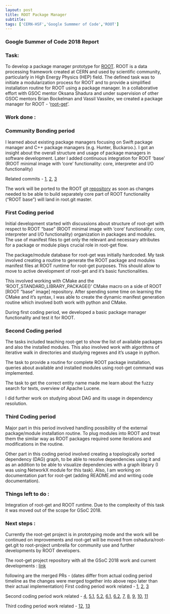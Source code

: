 ```yaml
---
layout: post
title: ROOT Package Manager 
subtitle: 
tags: ['CERN-HSF','Google Summmer of Code','ROOT']
---
```


### Google Summer of Code 2018 Report

### Task:

To develop a package manager prototype for [ROOT](https://root.cern.ch/). ROOT is a data processing framework created at CERN and used by scientific community, particularly in High Energy Physics (HEP) field. The defined task was to initiate a modularization process for ROOT and to provide a simplified installation routine for ROOT using a package manager. In a collaborative effort with GSOC mentor Oksana Shadura and under supervision of other GSOC mentors Brian Bockelman and Vassil Vassilev, we created a package manager for ROOT - ‘[root-get](https://github.com/oshadura/root-get)’.

### Work done : 

### Community Bonding period 

I learned about existing package managers focusing on Swift package manager and C++ package managers (e.g. Hunter, Buckaroo.). I got an insight about the overall structure and usage of package managers in software development. 
Later I added continuous integration for ROOT ‘base’ (ROOT minimal image with ‘core’ functionality: core, interpreter and I/O functionality)

Related commits - [1](https://github.com/kiryteo/root/commits/travis-work), [2](https://travis-ci.org/kiryteo/root/jobs/378557159), [3](https://github.com/kiryteo/root/releases) 

The work will be ported to the ROOT git [repository](https://github.com/root-project/root.git) as soon as changes needed to be able to build separately core part of ROOT functionality (“ROOT base”) will land in root.git master.

### First Coding period 

Initial development started with discussions about structure of root-get with respect to ROOT “base” (ROOT minimal image with ‘core’ functionality: core, interpreter and I/O functionality) organization in packages and modules. The use of manifest files to get only the relevant and necessary attributes for a package or module plays crucial role in root-get flow.

The package/module database for root-get was initially hardcoded. 
My task involved creating a routine to generate the ROOT package and modules manifest files at ROOT runtime for root-get purposes. This should allow to move to active development of  root-get  and it’s basic functionalities.

This involved working with CMake and the ‘ROOT_STANDARD_LIBRARY_PACKAGE()’ CMake macro on a side of ROOT [ROOT “base” image] repository.   After spending some time on learning the CMake and it’s syntax, I was able to create the dynamic manifest generation routine which involved both work with python and CMake. 

During first coding period, we developed a basic package manager functionality and test it for ROOT.

### Second Coding period

The tasks included teaching root-get to show the list of available packages and also the installed modules. This also involved work with algorithms of iterative walk in directories and studying regexes and it’s usage in python.

The task to provide a routine for complete ROOT package installation, queries about available and installed modules using root-get command was implemented. 

The task to get the correct entity name made me learn about the fuzzy search for texts, overview of Apache Lucene.

I did further work on studying about DAG and its usage in dependency resolution. 

### Third Coding period

Major part in this period involved handling possibility of the external package/module installation routine. To plug  modules into ROOT and treat them the similar way as ROOT packages required some iterations and modifications in the routine.

Other part in this coding period involved creating a topologically sorted dependency (DAG) graph, to be able to resolve dependencies using it and as an addition to be able to  visualize dependencies with a graph library (I was using NetworkX module for this task). Also, I am working on documentation part for root-get (adding README.md and writing code documentation).  

### Things left to do :
Integration of root-get and ROOT runtime. Due to the complexity of this task it was moved out of the scope for GSoC 2018. 

### Next steps :
Currently the root-get project is in prototyping mode and the work will be continued on improvements and root-get will be moved from oshadura/root-get.git to root-project umbrella for community use and further developments by ROOT developers.

The root-get project repository with all the GSoC 2018 work and current developments : [link](https://github.com/oshadura/root-get)

following are the merged PRs - (dates differ from actual coding period timeline as the changes were merged together into above repo later than their actual implementation)
First coding period work related - [1](https://github.com/oshadura/root-get/pull/3), [2](https://github.com/oshadura/root-get/pull/4), [3](https://github.com/oshadura/root-get/pull/7)

Second coding period work related - [4](https://github.com/oshadura/root-get/pull/9), [5.1](https://github.com/oshadura/root-get/pull/11), [5.2](https://github.com/oshadura/root-get/pull/13), [6.1](https://github.com/oshadura/root-get/pull/12), [6.2](https://github.com/oshadura/root-get/pull/14), [7](https://github.com/oshadura/root-get/pull/16), [8](https://github.com/oshadura/root-get/pull/17), [9](https://github.com/oshadura/root-get/pull/19), [10](https://github.com/oshadura/root-get/pull/21), [11](https://github.com/oshadura/root-get/pull/22)

Third coding period work related - [12](https://github.com/oshadura/root-get/pull/25), [13](https://github.com/oshadura/root-get/pull/27)


